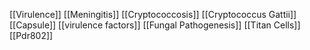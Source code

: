 [[Virulence]]
[[Meningitis]]
[[Cryptococcosis]]
[[Cryptococcus Gattii]]
[[Capsule]]
[[virulence factors]]
[[Fungal Pathogenesis]]
[[Titan Cells]]
[[Pdr802]]
